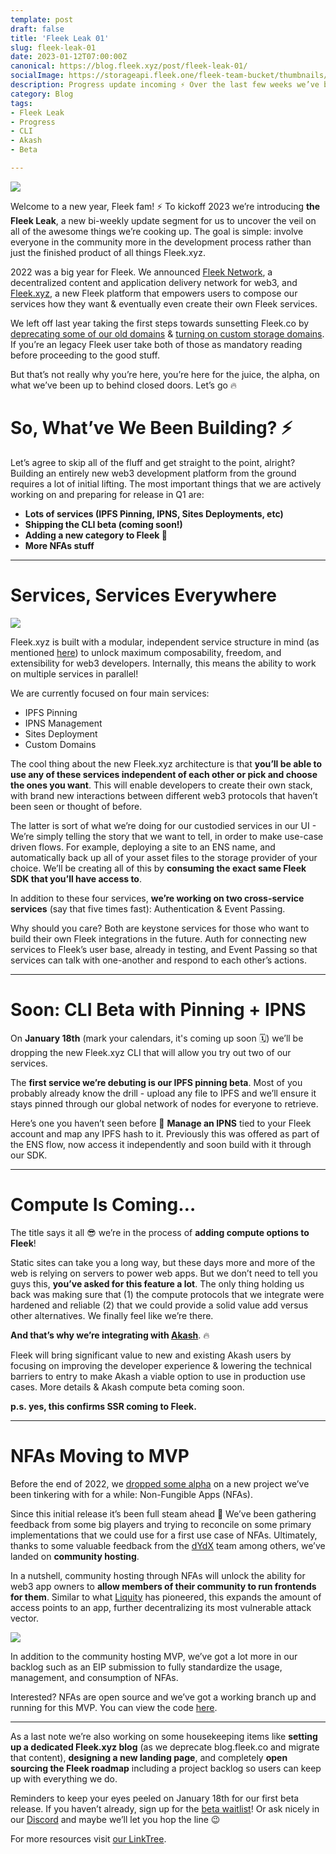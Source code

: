 ```yaml
---
template: post
draft: false
title: 'Fleek Leak 01'
slug: fleek-leak-01
date: 2023-01-12T07:00:00Z
canonical: https://blog.fleek.xyz/post/fleek-leak-01/
socialImage: https://storageapi.fleek.one/fleek-team-bucket/thumbnails/fleek-leak-01.png
description: Progress update incoming ⚡️ Over the last few weeks we’ve been jamming on our CLI beta (Jan 18th), adding compute to Fleek, and an NFAs MVP. Let’s dive into why & what you can expect!
category: Blog
tags:
- Fleek Leak
- Progress
- CLI
- Akash
- Beta

---
```


![](https://storageapi.fleek.one/fleek-team-bucket/thumbnails/fleek-leak-01.png)

Welcome to a new year, Fleek fam! ⚡️ To kickoff 2023 we’re introducing **the Fleek Leak**, a new bi-weekly update segment for us to uncover the veil on all of the awesome things we’re cooking up. The goal is simple: involve everyone in the community more in the development process rather than just the finished product of all things Fleek.xyz.

2022 was a big year for Fleek. We announced [Fleek Network](https://fleek.network), a decentralized content and application delivery network for web3, and [Fleek.xyz](https://fleek.xyz), a new Fleek platform that empowers users to compose our services how they want & eventually even create their own Fleek services.

We left off last year taking the first steps towards sunsetting Fleek.co by [deprecating some of our old domains](https://blog.fleek.co/posts/fleek-co-gateway-storage-url-deprecation) & [turning on custom storage domains](https://blog.fleek.co/posts/fleek-co-how-to-add-custom-storage-domains). If you’re an legacy Fleek user take both of those as mandatory reading before proceeding to the good stuff.

But that’s not really why you’re here, you’re here for the juice, the alpha, on what we’ve been up to behind closed doors. Let’s go 🔥 

# So, What’ve We Been Building? ⚡️

Let’s agree to skip all of the fluff and get straight to the point, alright? Building an entirely new web3 development platform from the ground requires a lot of initial lifting. The most important things that we are actively working on and preparing for release in Q1 are:

- **Lots of services (IPFS Pinning, IPNS, Sites Deployments, etc)**
- **Shipping the CLI beta (coming soon!)**
- **Adding a new category to Fleek 🤫**
- **More NFAs stuff**

---

# Services, Services Everywhere

![](https://storageapi.fleek.co/fleek-team-bucket/Blogs/xyz-arch-services.png)

Fleek.xyz is built with a modular, independent service structure in mind (as mentioned [here](https://blog.fleek.co/posts/fleek-xyz-architecture-overview)) to unlock maximum composability, freedom, and extensibility for web3 developers. Internally, this means the ability to work on multiple services in parallel! 

We are currently focused on four main services:
- IPFS Pinning
- IPNS Management 
- Sites Deployment 
- Custom Domains 

The cool thing about the new Fleek.xyz architecture is that **you’ll be able to use any of these services independent of each other or pick and choose the ones you want**. This will enable developers to create their own stack, with brand new interactions between different web3 protocols that haven’t been seen or thought of before.

The latter is sort of what we’re doing for our custodied services in our UI - We’re simply telling the story that we want to tell, in order to make use-case driven flows. For example, deploying a site to an ENS name, and automatically back up all of your asset files to the storage provider of your choice. We’ll be creating all of this by **consuming the exact same Fleek SDK that you’ll have access to**.

In addition to these four services, **we’re working on two cross-service services** (say that five times fast): Authentication & Event Passing. 

Why should you care? Both are keystone services for those who want to build their own Fleek integrations in the future. Auth for connecting new services to Fleek’s user base, already in testing, and Event Passing so that services can talk with one-another and respond to each other’s actions.

---

# Soon: CLI Beta with Pinning + IPNS

On **January 18th** (mark your calendars, it's coming up soon 🗓) we’ll be dropping the new Fleek.xyz CLI that will allow you try out two of our services.

<!-- gif of pinning beta -->

The **first service we’re debuting is our IPFS pinning beta**. Most of you probably already know the drill - upload any file to IPFS and we’ll ensure it stays pinned through our global network of nodes for everyone to retrieve. 

<!-- gif of ipns beta -->

Here’s one you haven’t seen before 👀 **Manage an IPNS** tied to your Fleek account and map any IPFS hash to it. Previously this was offered as part of the ENS flow, now access it independently and soon build with it through our SDK.


---

# Compute Is Coming…

<!-- gif -->

The title says it all 😎 we’re in the process of **adding compute options to Fleek**! 

Static sites can take you a long way, but these days more and more of the web is relying on servers to power web apps. But we don’t need to tell you guys this, **you’ve asked for this feature a lot**. The only thing holding us back was making sure that (1) the compute protocols that we integrate were hardened and reliable (2) that we could provide a solid value add versus other alternatives. We finally feel like we’re there. 

<!-- akash preview -->

**And that’s why we’re integrating with [Akash](https://akash.network/)**. 🔥

Fleek will bring significant value to new and existing Akash users by focusing on improving the developer experience & lowering the technical barriers to entry to make Akash a viable option to use in production use cases. More details & Akash compute beta coming soon.

**p.s. yes, this confirms SSR coming to Fleek.**


---

# NFAs Moving to MVP

Before the end of 2022, we [dropped some alpha](https://blog.fleek.co/posts/introducing-nfas-non-fungible-apps) on a new project we’ve been tinkering with for a while: Non-Fungible Apps (NFAs).

Since this initial release it’s been full steam ahead 🚂 We’ve been gathering feedback from some big players and trying to reconcile on some primary implementations that we could use for a first use case of NFAs. Ultimately, thanks to some valuable feedback from the [dYdX](https://dydx.exchange/) team among others, we’ve landed on **community hosting**.

In a nutshell, community hosting through NFAs will unlock the ability for web3 app owners to **allow members of their community to run frontends for them**. Similar to what [Liquity](https://www.liquity.org/) has pioneered, this expands the amount of access points to an app, further decentralizing its most vulnerable attack vector.

![](https://storageapi.fleek.one/fleek-team-bucket/Blogs/nfa-roadmap.png)

In addition to the community hosting MVP, we’ve got a lot more in our backlog such as an EIP submission to fully standardize the usage, management, and consumption of NFAs.

Interested? NFAs are open source and we’ve got a working branch up and running for this MVP. You can view the code [here](https://github.com/fleekxyz/non-fungible-apps/tree/feat/app-mirrors).

---

As a last note we’re also working on some housekeeping items like **setting up a dedicated Fleek.xyz blog** (as we deprecate blog.fleek.co and migrate that content), **designing a new landing page**, and completely **open sourcing the Fleek roadmap** including a project backlog so users can keep up with everything we do.

Reminders to keep your eyes peeled on January 18th for our first beta release. If you haven’t already, sign up for the [beta waitlist](https://fleek.xyz)! Or ask nicely in our [Discord](https://discord.gg/fleekxyz) and maybe we’ll let you hop the line 😉

For more resources visit [our LinkTree](https://linktr.ee/fleek).